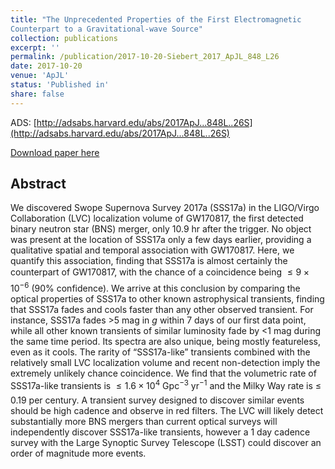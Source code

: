 ```yaml
---
title: "The Unprecedented Properties of the First Electromagnetic
Counterpart to a Gravitational-wave Source"
collection: publications
excerpt: ''
permalink: /publication/2017-10-20-Siebert_2017_ApJL_848_L26
date: 2017-10-20
venue: 'ApJL'
status: 'Published in'
share: false
---
```


ADS: [http://adsabs.harvard.edu/abs/2017ApJ...848L..26S](http://adsabs.harvard.edu/abs/2017ApJ...848L..26S)

[Download paper here](http://msiebert1.github.io/files/Siebert_2017_ApJL_848_L26.pdf)

Abstract
--------
We discovered Swope Supernova Survey 2017a (SSS17a) in the LIGO/Virgo Collaboration (LVC) localization volume of GW170817, the first detected binary neutron star (BNS) merger, only 10.9 hr after the trigger. No object was present at the location of SSS17a only a few days earlier, providing a qualitative spatial and temporal association with GW170817. Here, we quantify this association, finding that SSS17a is almost certainly the counterpart of GW170817, with the chance of a coincidence being $\leq 9\times 10^{-6}$ (90% confidence). We arrive at this conclusion by comparing the optical properties of SSS17a to other known astrophysical transients, finding that SSS17a fades and cools faster than any other observed transient. For instance, SSS17a fades >5 mag in $g$ within 7 days of our first data point, while all other known transients of similar luminosity fade by <1 mag during the same time period. Its spectra are also unique, being mostly featureless, even as it cools. The rarity of “SSS17a-like” transients combined with the relatively small LVC localization volume and recent non-detection imply the extremely unlikely chance coincidence. We find that the volumetric rate of SSS17a-like transients is $\leq 1.6\times 10^4$ Gpc$^{−3}$ yr$^{−1}$ and the Milky Way rate is $\leq$ 0.19 per century. A transient survey designed to discover similar events should be high cadence and observe in red filters. The LVC will likely detect substantially more BNS mergers than current optical surveys will independently discover SSS17a-like transients, however a 1 day cadence survey with the Large Synoptic Survey Telescope (LSST) could discover an order of magnitude more events.
